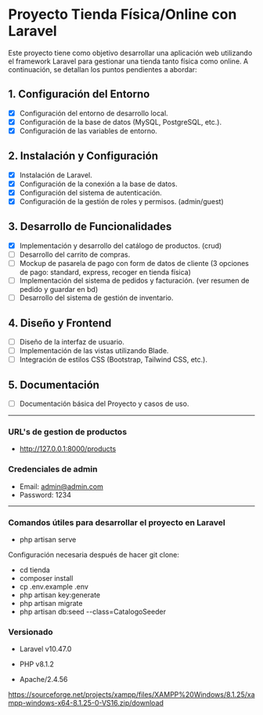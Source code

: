 # Proyecto Tienda Física/Online con Laravel

Este proyecto tiene como objetivo desarrollar una aplicación web utilizando el framework Laravel para gestionar una tienda tanto física como online. A continuación, se detallan los puntos pendientes a abordar:

## 1. Configuración del Entorno

- [x] Configuración del entorno de desarrollo local.
- [x] Configuración de la base de datos (MySQL, PostgreSQL, etc.).
- [x] Configuración de las variables de entorno.

## 2. Instalación y Configuración

- [x] Instalación de Laravel.
- [x] Configuración de la conexión a la base de datos.
- [x] Configuración del sistema de autenticación.
- [x] Configuración de la gestión de roles y permisos. (admin/guest)

## 3. Desarrollo de Funcionalidades

- [x] Implementación y desarrollo del catálogo de productos. (crud)
- [ ] Desarrollo del carrito de compras.
- [ ] Mockup de pasarela de pago con form de datos de cliente (3 opciones de pago: standard, express, recoger en tienda física)
- [ ] Implementación del sistema de pedidos y facturación. (ver resumen de pedido y guardar en bd)
- [ ] Desarrollo del sistema de gestión de inventario.

## 4. Diseño y Frontend

- [ ] Diseño de la interfaz de usuario.
- [ ] Implementación de las vistas utilizando Blade.
- [ ] Integración de estilos CSS (Bootstrap, Tailwind CSS, etc.).

## 5. Documentación

- [ ] Documentación básica del Proyecto y casos de uso.

---

### URL's de gestion de productos

- http://127.0.0.1:8000/products

### Credenciales de admin

- Email: admin@admin.com
- Password: 1234

---

### Comandos útiles para desarrollar el proyecto en Laravel

- php artisan serve

Configuración necesaria después de hacer git clone:

  - cd tienda
  - composer install
  - cp .env.example .env
  - php artisan key:generate
  - php artisan migrate
  - php artisan db:seed --class=CatalogoSeeder

### Versionado

- Laravel v10.47.0
  
- PHP v8.1.2
- Apache/2.4.56

https://sourceforge.net/projects/xampp/files/XAMPP%20Windows/8.1.25/xampp-windows-x64-8.1.25-0-VS16.zip/download
